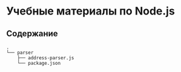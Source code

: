 # Учебные материалы по Node.js

## Содержание
```
.
└── parser
    ├── address-parser.js
    └── package.json
```
